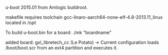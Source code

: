 u-boot 2015.01 from Amlogic buildroot.  

makefile requires toolchain gcc-linaro-aarch64-none-elf-4.8-2013.11_linux  located in /opt

To build u-boot.bin for a board:  ./mk "boardname"

added board:  gxl_libretech_cc   (Le Potato)
    -> Current configuration loads /boot/boot.scr from an ext4 partition and executes it.
    

